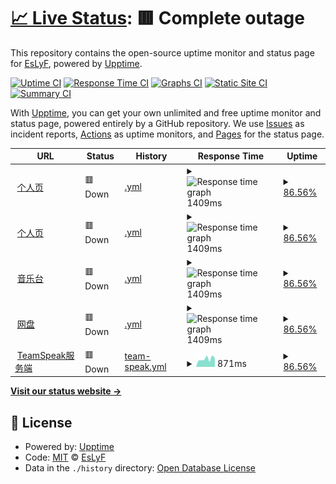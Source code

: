 # [📈 Live Status](https://EsLyF.github.io/EsLyF-uptimeMonitor): <!--live status--> **🟥 Complete outage**

This repository contains the open-source uptime monitor and status page for [EsLyF](https://EsLyF.github.io/EsLyF-uptimeMonitor), powered by [Upptime](https://github.com/upptime/upptime).

[![Uptime CI](https://github.com/EsLyF/EsLyF-uptimeMonitor/workflows/Uptime%20CI/badge.svg)](https://github.com/EsLyF/EsLyF-uptimeMonitor/actions?query=workflow%3A%22Uptime+CI%22)
[![Response Time CI](https://github.com/EsLyF/EsLyF-uptimeMonitor/workflows/Response%20Time%20CI/badge.svg)](https://github.com/EsLyF/EsLyF-uptimeMonitor/actions?query=workflow%3A%22Response+Time+CI%22)
[![Graphs CI](https://github.com/EsLyF/EsLyF-uptimeMonitor/workflows/Graphs%20CI/badge.svg)](https://github.com/EsLyF/EsLyF-uptimeMonitor/actions?query=workflow%3A%22Graphs+CI%22)
[![Static Site CI](https://github.com/EsLyF/EsLyF-uptimeMonitor/workflows/Static%20Site%20CI/badge.svg)](https://github.com/EsLyF/EsLyF-uptimeMonitor/actions?query=workflow%3A%22Static+Site+CI%22)
[![Summary CI](https://github.com/EsLyF/EsLyF-uptimeMonitor/workflows/Summary%20CI/badge.svg)](https://github.com/EsLyF/EsLyF-uptimeMonitor/actions?query=workflow%3A%22Summary+CI%22)

With [Upptime](https://upptime.js.org), you can get your own unlimited and free uptime monitor and status page, powered entirely by a GitHub repository. We use [Issues](https://github.com/EsLyF/EsLyF-uptimeMonitor/issues) as incident reports, [Actions](https://github.com/EsLyF/EsLyF-uptimeMonitor/actions) as uptime monitors, and [Pages](https://EsLyF.github.io/EsLyF-uptimeMonitor) for the status page.

<!--start: status pages-->
<!-- This summary is generated by Upptime (https://github.com/upptime/upptime) -->
<!-- Do not edit this manually, your changes will be overwritten -->
<!-- prettier-ignore -->
| URL | Status | History | Response Time | Uptime |
| --- | ------ | ------- | ------------- | ------ |
| <img alt="" src="https://icons.duckduckgo.com/ip3/eslyf.vip.ico" height="13"> [个人页](http://eslyf.vip) | 🟥 Down | [.yml](https://github.com/EsLyF/EsLyF-uptimeMonitor/commits/HEAD/history/.yml) | <details><summary><img alt="Response time graph" src="./graphs//response-time-week.png" height="20"> 1409ms</summary><br><a href="https://EsLyF.github.io/EsLyF-uptimeMonitor/history/"><img alt="Response time 962" src="https://img.shields.io/endpoint?url=https%3A%2F%2Fraw.githubusercontent.com%2FEsLyF%2FEsLyF-uptimeMonitor%2FHEAD%2Fapi%2F%2Fresponse-time.json"></a><br><a href="https://EsLyF.github.io/EsLyF-uptimeMonitor/history/"><img alt="24-hour response time 833" src="https://img.shields.io/endpoint?url=https%3A%2F%2Fraw.githubusercontent.com%2FEsLyF%2FEsLyF-uptimeMonitor%2FHEAD%2Fapi%2F%2Fresponse-time-day.json"></a><br><a href="https://EsLyF.github.io/EsLyF-uptimeMonitor/history/"><img alt="7-day response time 1409" src="https://img.shields.io/endpoint?url=https%3A%2F%2Fraw.githubusercontent.com%2FEsLyF%2FEsLyF-uptimeMonitor%2FHEAD%2Fapi%2F%2Fresponse-time-week.json"></a><br><a href="https://EsLyF.github.io/EsLyF-uptimeMonitor/history/"><img alt="30-day response time 1014" src="https://img.shields.io/endpoint?url=https%3A%2F%2Fraw.githubusercontent.com%2FEsLyF%2FEsLyF-uptimeMonitor%2FHEAD%2Fapi%2F%2Fresponse-time-month.json"></a><br><a href="https://EsLyF.github.io/EsLyF-uptimeMonitor/history/"><img alt="1-year response time 962" src="https://img.shields.io/endpoint?url=https%3A%2F%2Fraw.githubusercontent.com%2FEsLyF%2FEsLyF-uptimeMonitor%2FHEAD%2Fapi%2F%2Fresponse-time-year.json"></a></details> | <details><summary><a href="https://EsLyF.github.io/EsLyF-uptimeMonitor/history/">86.56%</a></summary><a href="https://EsLyF.github.io/EsLyF-uptimeMonitor/history/"><img alt="All-time uptime 56.64%" src="https://img.shields.io/endpoint?url=https%3A%2F%2Fraw.githubusercontent.com%2FEsLyF%2FEsLyF-uptimeMonitor%2FHEAD%2Fapi%2F%2Fuptime.json"></a><br><a href="https://EsLyF.github.io/EsLyF-uptimeMonitor/history/"><img alt="24-hour uptime 5.91%" src="https://img.shields.io/endpoint?url=https%3A%2F%2Fraw.githubusercontent.com%2FEsLyF%2FEsLyF-uptimeMonitor%2FHEAD%2Fapi%2F%2Fuptime-day.json"></a><br><a href="https://EsLyF.github.io/EsLyF-uptimeMonitor/history/"><img alt="7-day uptime 86.56%" src="https://img.shields.io/endpoint?url=https%3A%2F%2Fraw.githubusercontent.com%2FEsLyF%2FEsLyF-uptimeMonitor%2FHEAD%2Fapi%2F%2Fuptime-week.json"></a><br><a href="https://EsLyF.github.io/EsLyF-uptimeMonitor/history/"><img alt="30-day uptime 89.28%" src="https://img.shields.io/endpoint?url=https%3A%2F%2Fraw.githubusercontent.com%2FEsLyF%2FEsLyF-uptimeMonitor%2FHEAD%2Fapi%2F%2Fuptime-month.json"></a><br><a href="https://EsLyF.github.io/EsLyF-uptimeMonitor/history/"><img alt="1-year uptime 56.64%" src="https://img.shields.io/endpoint?url=https%3A%2F%2Fraw.githubusercontent.com%2FEsLyF%2FEsLyF-uptimeMonitor%2FHEAD%2Fapi%2F%2Fuptime-year.json"></a></details>
| <img alt="" src="https://icons.duckduckgo.com/ip3/eslyf.cn.ico" height="13"> [个人页](http://eslyf.cn) | 🟥 Down | [.yml](https://github.com/EsLyF/EsLyF-uptimeMonitor/commits/HEAD/history/.yml) | <details><summary><img alt="Response time graph" src="./graphs//response-time-week.png" height="20"> 1409ms</summary><br><a href="https://EsLyF.github.io/EsLyF-uptimeMonitor/history/"><img alt="Response time 962" src="https://img.shields.io/endpoint?url=https%3A%2F%2Fraw.githubusercontent.com%2FEsLyF%2FEsLyF-uptimeMonitor%2FHEAD%2Fapi%2F%2Fresponse-time.json"></a><br><a href="https://EsLyF.github.io/EsLyF-uptimeMonitor/history/"><img alt="24-hour response time 833" src="https://img.shields.io/endpoint?url=https%3A%2F%2Fraw.githubusercontent.com%2FEsLyF%2FEsLyF-uptimeMonitor%2FHEAD%2Fapi%2F%2Fresponse-time-day.json"></a><br><a href="https://EsLyF.github.io/EsLyF-uptimeMonitor/history/"><img alt="7-day response time 1409" src="https://img.shields.io/endpoint?url=https%3A%2F%2Fraw.githubusercontent.com%2FEsLyF%2FEsLyF-uptimeMonitor%2FHEAD%2Fapi%2F%2Fresponse-time-week.json"></a><br><a href="https://EsLyF.github.io/EsLyF-uptimeMonitor/history/"><img alt="30-day response time 1014" src="https://img.shields.io/endpoint?url=https%3A%2F%2Fraw.githubusercontent.com%2FEsLyF%2FEsLyF-uptimeMonitor%2FHEAD%2Fapi%2F%2Fresponse-time-month.json"></a><br><a href="https://EsLyF.github.io/EsLyF-uptimeMonitor/history/"><img alt="1-year response time 962" src="https://img.shields.io/endpoint?url=https%3A%2F%2Fraw.githubusercontent.com%2FEsLyF%2FEsLyF-uptimeMonitor%2FHEAD%2Fapi%2F%2Fresponse-time-year.json"></a></details> | <details><summary><a href="https://EsLyF.github.io/EsLyF-uptimeMonitor/history/">86.56%</a></summary><a href="https://EsLyF.github.io/EsLyF-uptimeMonitor/history/"><img alt="All-time uptime 56.64%" src="https://img.shields.io/endpoint?url=https%3A%2F%2Fraw.githubusercontent.com%2FEsLyF%2FEsLyF-uptimeMonitor%2FHEAD%2Fapi%2F%2Fuptime.json"></a><br><a href="https://EsLyF.github.io/EsLyF-uptimeMonitor/history/"><img alt="24-hour uptime 5.90%" src="https://img.shields.io/endpoint?url=https%3A%2F%2Fraw.githubusercontent.com%2FEsLyF%2FEsLyF-uptimeMonitor%2FHEAD%2Fapi%2F%2Fuptime-day.json"></a><br><a href="https://EsLyF.github.io/EsLyF-uptimeMonitor/history/"><img alt="7-day uptime 86.56%" src="https://img.shields.io/endpoint?url=https%3A%2F%2Fraw.githubusercontent.com%2FEsLyF%2FEsLyF-uptimeMonitor%2FHEAD%2Fapi%2F%2Fuptime-week.json"></a><br><a href="https://EsLyF.github.io/EsLyF-uptimeMonitor/history/"><img alt="30-day uptime 89.28%" src="https://img.shields.io/endpoint?url=https%3A%2F%2Fraw.githubusercontent.com%2FEsLyF%2FEsLyF-uptimeMonitor%2FHEAD%2Fapi%2F%2Fuptime-month.json"></a><br><a href="https://EsLyF.github.io/EsLyF-uptimeMonitor/history/"><img alt="1-year uptime 56.64%" src="https://img.shields.io/endpoint?url=https%3A%2F%2Fraw.githubusercontent.com%2FEsLyF%2FEsLyF-uptimeMonitor%2FHEAD%2Fapi%2F%2Fuptime-year.json"></a></details>
| <img alt="" src="https://icons.duckduckgo.com/ip3/music.eslyf.cn.ico" height="13"> [音乐台](http://music.eslyf.cn) | 🟥 Down | [.yml](https://github.com/EsLyF/EsLyF-uptimeMonitor/commits/HEAD/history/.yml) | <details><summary><img alt="Response time graph" src="./graphs//response-time-week.png" height="20"> 1409ms</summary><br><a href="https://EsLyF.github.io/EsLyF-uptimeMonitor/history/"><img alt="Response time 962" src="https://img.shields.io/endpoint?url=https%3A%2F%2Fraw.githubusercontent.com%2FEsLyF%2FEsLyF-uptimeMonitor%2FHEAD%2Fapi%2F%2Fresponse-time.json"></a><br><a href="https://EsLyF.github.io/EsLyF-uptimeMonitor/history/"><img alt="24-hour response time 833" src="https://img.shields.io/endpoint?url=https%3A%2F%2Fraw.githubusercontent.com%2FEsLyF%2FEsLyF-uptimeMonitor%2FHEAD%2Fapi%2F%2Fresponse-time-day.json"></a><br><a href="https://EsLyF.github.io/EsLyF-uptimeMonitor/history/"><img alt="7-day response time 1409" src="https://img.shields.io/endpoint?url=https%3A%2F%2Fraw.githubusercontent.com%2FEsLyF%2FEsLyF-uptimeMonitor%2FHEAD%2Fapi%2F%2Fresponse-time-week.json"></a><br><a href="https://EsLyF.github.io/EsLyF-uptimeMonitor/history/"><img alt="30-day response time 1014" src="https://img.shields.io/endpoint?url=https%3A%2F%2Fraw.githubusercontent.com%2FEsLyF%2FEsLyF-uptimeMonitor%2FHEAD%2Fapi%2F%2Fresponse-time-month.json"></a><br><a href="https://EsLyF.github.io/EsLyF-uptimeMonitor/history/"><img alt="1-year response time 962" src="https://img.shields.io/endpoint?url=https%3A%2F%2Fraw.githubusercontent.com%2FEsLyF%2FEsLyF-uptimeMonitor%2FHEAD%2Fapi%2F%2Fresponse-time-year.json"></a></details> | <details><summary><a href="https://EsLyF.github.io/EsLyF-uptimeMonitor/history/">86.56%</a></summary><a href="https://EsLyF.github.io/EsLyF-uptimeMonitor/history/"><img alt="All-time uptime 56.64%" src="https://img.shields.io/endpoint?url=https%3A%2F%2Fraw.githubusercontent.com%2FEsLyF%2FEsLyF-uptimeMonitor%2FHEAD%2Fapi%2F%2Fuptime.json"></a><br><a href="https://EsLyF.github.io/EsLyF-uptimeMonitor/history/"><img alt="24-hour uptime 5.90%" src="https://img.shields.io/endpoint?url=https%3A%2F%2Fraw.githubusercontent.com%2FEsLyF%2FEsLyF-uptimeMonitor%2FHEAD%2Fapi%2F%2Fuptime-day.json"></a><br><a href="https://EsLyF.github.io/EsLyF-uptimeMonitor/history/"><img alt="7-day uptime 86.56%" src="https://img.shields.io/endpoint?url=https%3A%2F%2Fraw.githubusercontent.com%2FEsLyF%2FEsLyF-uptimeMonitor%2FHEAD%2Fapi%2F%2Fuptime-week.json"></a><br><a href="https://EsLyF.github.io/EsLyF-uptimeMonitor/history/"><img alt="30-day uptime 89.28%" src="https://img.shields.io/endpoint?url=https%3A%2F%2Fraw.githubusercontent.com%2FEsLyF%2FEsLyF-uptimeMonitor%2FHEAD%2Fapi%2F%2Fuptime-month.json"></a><br><a href="https://EsLyF.github.io/EsLyF-uptimeMonitor/history/"><img alt="1-year uptime 56.64%" src="https://img.shields.io/endpoint?url=https%3A%2F%2Fraw.githubusercontent.com%2FEsLyF%2FEsLyF-uptimeMonitor%2FHEAD%2Fapi%2F%2Fuptime-year.json"></a></details>
| <img alt="" src="https://icons.duckduckgo.com/ip3/disk.eslyf.cn.ico" height="13"> [网盘](http://disk.eslyf.cn) | 🟥 Down | [.yml](https://github.com/EsLyF/EsLyF-uptimeMonitor/commits/HEAD/history/.yml) | <details><summary><img alt="Response time graph" src="./graphs//response-time-week.png" height="20"> 1409ms</summary><br><a href="https://EsLyF.github.io/EsLyF-uptimeMonitor/history/"><img alt="Response time 962" src="https://img.shields.io/endpoint?url=https%3A%2F%2Fraw.githubusercontent.com%2FEsLyF%2FEsLyF-uptimeMonitor%2FHEAD%2Fapi%2F%2Fresponse-time.json"></a><br><a href="https://EsLyF.github.io/EsLyF-uptimeMonitor/history/"><img alt="24-hour response time 833" src="https://img.shields.io/endpoint?url=https%3A%2F%2Fraw.githubusercontent.com%2FEsLyF%2FEsLyF-uptimeMonitor%2FHEAD%2Fapi%2F%2Fresponse-time-day.json"></a><br><a href="https://EsLyF.github.io/EsLyF-uptimeMonitor/history/"><img alt="7-day response time 1409" src="https://img.shields.io/endpoint?url=https%3A%2F%2Fraw.githubusercontent.com%2FEsLyF%2FEsLyF-uptimeMonitor%2FHEAD%2Fapi%2F%2Fresponse-time-week.json"></a><br><a href="https://EsLyF.github.io/EsLyF-uptimeMonitor/history/"><img alt="30-day response time 1014" src="https://img.shields.io/endpoint?url=https%3A%2F%2Fraw.githubusercontent.com%2FEsLyF%2FEsLyF-uptimeMonitor%2FHEAD%2Fapi%2F%2Fresponse-time-month.json"></a><br><a href="https://EsLyF.github.io/EsLyF-uptimeMonitor/history/"><img alt="1-year response time 962" src="https://img.shields.io/endpoint?url=https%3A%2F%2Fraw.githubusercontent.com%2FEsLyF%2FEsLyF-uptimeMonitor%2FHEAD%2Fapi%2F%2Fresponse-time-year.json"></a></details> | <details><summary><a href="https://EsLyF.github.io/EsLyF-uptimeMonitor/history/">86.56%</a></summary><a href="https://EsLyF.github.io/EsLyF-uptimeMonitor/history/"><img alt="All-time uptime 56.64%" src="https://img.shields.io/endpoint?url=https%3A%2F%2Fraw.githubusercontent.com%2FEsLyF%2FEsLyF-uptimeMonitor%2FHEAD%2Fapi%2F%2Fuptime.json"></a><br><a href="https://EsLyF.github.io/EsLyF-uptimeMonitor/history/"><img alt="24-hour uptime 5.89%" src="https://img.shields.io/endpoint?url=https%3A%2F%2Fraw.githubusercontent.com%2FEsLyF%2FEsLyF-uptimeMonitor%2FHEAD%2Fapi%2F%2Fuptime-day.json"></a><br><a href="https://EsLyF.github.io/EsLyF-uptimeMonitor/history/"><img alt="7-day uptime 86.56%" src="https://img.shields.io/endpoint?url=https%3A%2F%2Fraw.githubusercontent.com%2FEsLyF%2FEsLyF-uptimeMonitor%2FHEAD%2Fapi%2F%2Fuptime-week.json"></a><br><a href="https://EsLyF.github.io/EsLyF-uptimeMonitor/history/"><img alt="30-day uptime 89.28%" src="https://img.shields.io/endpoint?url=https%3A%2F%2Fraw.githubusercontent.com%2FEsLyF%2FEsLyF-uptimeMonitor%2FHEAD%2Fapi%2F%2Fuptime-month.json"></a><br><a href="https://EsLyF.github.io/EsLyF-uptimeMonitor/history/"><img alt="1-year uptime 56.64%" src="https://img.shields.io/endpoint?url=https%3A%2F%2Fraw.githubusercontent.com%2FEsLyF%2FEsLyF-uptimeMonitor%2FHEAD%2Fapi%2F%2Fuptime-year.json"></a></details>
| <img alt="" src="https://icons.duckduckgo.com/ip3/ts.eslyf.cn.ico" height="13"> [TeamSpeak服务端](http://ts.eslyf.cn) | 🟥 Down | [team-speak.yml](https://github.com/EsLyF/EsLyF-uptimeMonitor/commits/HEAD/history/team-speak.yml) | <details><summary><img alt="Response time graph" src="./graphs/team-speak/response-time-week.png" height="20"> 871ms</summary><br><a href="https://EsLyF.github.io/EsLyF-uptimeMonitor/history/team-speak"><img alt="Response time 881" src="https://img.shields.io/endpoint?url=https%3A%2F%2Fraw.githubusercontent.com%2FEsLyF%2FEsLyF-uptimeMonitor%2FHEAD%2Fapi%2Fteam-speak%2Fresponse-time.json"></a><br><a href="https://EsLyF.github.io/EsLyF-uptimeMonitor/history/team-speak"><img alt="24-hour response time 697" src="https://img.shields.io/endpoint?url=https%3A%2F%2Fraw.githubusercontent.com%2FEsLyF%2FEsLyF-uptimeMonitor%2FHEAD%2Fapi%2Fteam-speak%2Fresponse-time-day.json"></a><br><a href="https://EsLyF.github.io/EsLyF-uptimeMonitor/history/team-speak"><img alt="7-day response time 871" src="https://img.shields.io/endpoint?url=https%3A%2F%2Fraw.githubusercontent.com%2FEsLyF%2FEsLyF-uptimeMonitor%2FHEAD%2Fapi%2Fteam-speak%2Fresponse-time-week.json"></a><br><a href="https://EsLyF.github.io/EsLyF-uptimeMonitor/history/team-speak"><img alt="30-day response time 871" src="https://img.shields.io/endpoint?url=https%3A%2F%2Fraw.githubusercontent.com%2FEsLyF%2FEsLyF-uptimeMonitor%2FHEAD%2Fapi%2Fteam-speak%2Fresponse-time-month.json"></a><br><a href="https://EsLyF.github.io/EsLyF-uptimeMonitor/history/team-speak"><img alt="1-year response time 881" src="https://img.shields.io/endpoint?url=https%3A%2F%2Fraw.githubusercontent.com%2FEsLyF%2FEsLyF-uptimeMonitor%2FHEAD%2Fapi%2Fteam-speak%2Fresponse-time-year.json"></a></details> | <details><summary><a href="https://EsLyF.github.io/EsLyF-uptimeMonitor/history/team-speak">86.56%</a></summary><a href="https://EsLyF.github.io/EsLyF-uptimeMonitor/history/team-speak"><img alt="All-time uptime 56.64%" src="https://img.shields.io/endpoint?url=https%3A%2F%2Fraw.githubusercontent.com%2FEsLyF%2FEsLyF-uptimeMonitor%2FHEAD%2Fapi%2Fteam-speak%2Fuptime.json"></a><br><a href="https://EsLyF.github.io/EsLyF-uptimeMonitor/history/team-speak"><img alt="24-hour uptime 5.89%" src="https://img.shields.io/endpoint?url=https%3A%2F%2Fraw.githubusercontent.com%2FEsLyF%2FEsLyF-uptimeMonitor%2FHEAD%2Fapi%2Fteam-speak%2Fuptime-day.json"></a><br><a href="https://EsLyF.github.io/EsLyF-uptimeMonitor/history/team-speak"><img alt="7-day uptime 86.56%" src="https://img.shields.io/endpoint?url=https%3A%2F%2Fraw.githubusercontent.com%2FEsLyF%2FEsLyF-uptimeMonitor%2FHEAD%2Fapi%2Fteam-speak%2Fuptime-week.json"></a><br><a href="https://EsLyF.github.io/EsLyF-uptimeMonitor/history/team-speak"><img alt="30-day uptime 89.28%" src="https://img.shields.io/endpoint?url=https%3A%2F%2Fraw.githubusercontent.com%2FEsLyF%2FEsLyF-uptimeMonitor%2FHEAD%2Fapi%2Fteam-speak%2Fuptime-month.json"></a><br><a href="https://EsLyF.github.io/EsLyF-uptimeMonitor/history/team-speak"><img alt="1-year uptime 56.64%" src="https://img.shields.io/endpoint?url=https%3A%2F%2Fraw.githubusercontent.com%2FEsLyF%2FEsLyF-uptimeMonitor%2FHEAD%2Fapi%2Fteam-speak%2Fuptime-year.json"></a></details>

<!--end: status pages-->

[**Visit our status website →**](https://EsLyF.github.io/EsLyF-uptimeMonitor)

## 📄 License

- Powered by: [Upptime](https://github.com/upptime/upptime)
- Code: [MIT](./LICENSE) © [EsLyF](https://EsLyF.github.io/EsLyF-uptimeMonitor)
- Data in the `./history` directory: [Open Database License](https://opendatacommons.org/licenses/odbl/1-0/)
